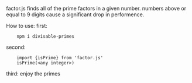 factor.js finds all of the prime factors in a given number.
numbers above or equal to 9 digits cause a significant drop in performence.

How to use:
first:
```
    npm i divisable-primes
```
second:
```
    import {isPrime} from 'factor.js'
    isPrime(<any integer>)
```
third:
enjoy the primes